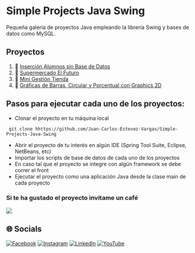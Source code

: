 # Simple Projects Java Swing
Pequeña galería de proyectos Java empleando la librería Swing y bases de datos como MySQL.

## Proyectos
1. 👺 [Inserción Alumnos sin Base de Datos](https://github.com/Juan-Carlos-Estevez-Vargas/Simple-Projects-Java-Swing/tree/master/01.%20Proyecto%20Insercion%20Alumnos%20Sin%20DB)
2. 👺 [Supermercado El Futuro](https://github.com/Juan-Carlos-Estevez-Vargas/Simple-Projects-Java-Swing/tree/master/02.%20Supermercado%20El%20Futuro)
3. 👺 [Mini Gestión Tienda](https://github.com/Juan-Carlos-Estevez-Vargas/Simple-Projects-Java-Swing/tree/master/03.%20Minisistema%20Tienda)
4. 👺 [Gráficas de Barras, Circular y Porcentual con Graphics 2D](https://github.com/Juan-Carlos-Estevez-Vargas/Simple-Projects-Java-Swing/tree/master/04.%20Graficas%20de%20Barras%2C%20Circular%20y%20Porcentual)

## Pasos para ejecutar cada uno de los proyectos:
* Clonar el proyecto en tu máquina local
``` batch
 git clone hhttps://github.com/Juan-Carlos-Estevez-Vargas/Simple-Projects-Java-Swing
```
* Abrir el proyecto de tu interés en algún IDE (Spring Tool Suite, Eclipse, NetBeans, etc)
* Importar los scripts de base de datos de cada uno de los proyectos
* En caso tal que el proyecto se integre con algún framework se debe correr el front
* Ejecutar el proyecto como una aplicación Java desde la clase main de cada proyecto

### Si te ha gustado el proyecto invitame un café
<div align="left">
  <a href="https://paypal.me/JEstevezVargas" target="_blank" style="display: inline-block;">
    <img
      src="https://img.shields.io/badge/Donate-Buy%20Me%20A%20Coffee-orange.svg?style=flat-square&logo=buymeacoffee" 
      align="center"
     />
  </a>
</div>

## 🌐 Socials 

[![Facebook](https://img.shields.io/badge/Facebook-%231877F2.svg?logo=Facebook&logoColor=white)](https://facebook.com/juancarlos.estevezvargas.98) [![Instagram](https://img.shields.io/badge/Instagram-%23E4405F.svg?logo=Instagram&logoColor=white)](https://instagram.com/juankestevez) [![LinkedIn](https://img.shields.io/badge/LinkedIn-%230077B5.svg?logo=linkedin&logoColor=white)](https://linkedin.com/in/juan-carlos-estevez-vargas) [![YouTube](https://img.shields.io/badge/YouTube-%23FF0000.svg?logo=YouTube&logoColor=white)](https://youtube.com/@JuanCarlosEstevezVargas)

